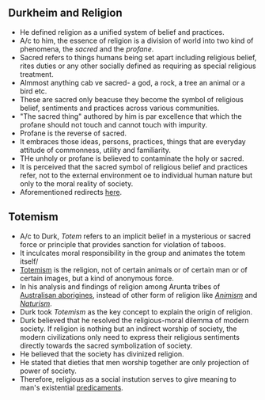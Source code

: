 ## Durkheim and Religion
* He defined religion as a unified system of belief and practices.
* A/c to him, the essence of religion is a division of world into two kind of phenomena, the _sacred_ and the _profane_.
* Sacred refers to things humans being set apart including religious belief, rites duties or any other socially defined as requiring as special religious treatment.
* Almmost anything cab ve sacred- a god, a rock, a tree an animal or a bird etc.
* These are sacred only beacuse they become the symbol of religious belief, sentiments and practices across various communities.
* "The sacred thing" authored by him is par excellence that which the profane should not touch and cannot touch with impurity.
* Profane is the reverse of sacred.
* It embraces those ideas, persons, practices, things that are everyday attitude of commonness, utility and familiarity.
* THe unholy or profane is believed to contaminate the holy or sacred.
* It is perceived that the sacred symbol of religious belief and practices refer, not to the external environment oe to individual human nature but only to the moral reality of society.
* Aforementioned redirects [here](https://www.yourarticlelibrary.com/sociology/the-durkheims-sociology-of-religion-and-its-function/43749).

## Totemism
* A/c to Durk, _Totem_ refers to an implicit belief in a mysterious or sacred force or principle that provides sanction for violation of taboos.
* It inculcates moral responsibility in the group and animates the totem itself/
* [Totemism](https://www.britannica.com/topic/totemism-religion) is the religion, not of certain animals or of certain man or of certain images, but a kind of anonymous force.
* In his analysis and findings of religion among Arunta tribes of [Australisan aborigines](https://www.google.com/search?channel=fs&client=ubuntu&q=aborigines), instead of other form of religion like [_Animism_](https://www.google.com/search?channel=fs&client=ubuntu&q=animisn) and [_Naturism_](https://www.catholic.com/encyclopedia/naturism).
* Durk took _Totemism_ as the key concept to explain the origin of religion.
* Durk believed that he resolved the religious-moral dilemma of modern society. If religion is nothing but an indirect worship of society, the modern civilizations only need to express their religious sentiments directly towards the sacred symbolization of society.
* He believed that the society has divinized religion. 
* He stated that dieties that men worship together are only projection of power of society.
* Therefore, religious as a social instution serves to give meaning to man's existential [predicaments](https://www.google.com/search?channel=fs&client=ubuntu&q=predicament).

